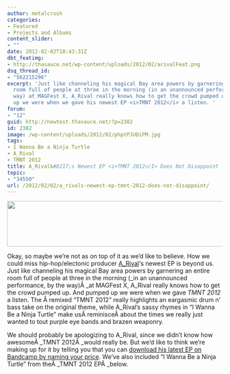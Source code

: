 ```yaml
---
author: metalcrush
categories:
- Featured
- Projects and Albums
content_slider:
- ""
date: 2012-02-02T18:43:31Z
dbt_featimg:
- http://thasauce.net/wp-content/uploads/2012/02/arivalFeat.png
dsq_thread_id:
- "562215296"
excerpt: 'Just like channeling his magical Bay area powers by garnering an entire
  room full of people at three in the morning (in an unannounced performance, by the
  way) at MAGFest X, A_Rival really knows how to get the crowd pumped up. And pumped
  up we were when we gave his newest EP <i>TMNT 2012</i> a listen. '
forum:
- "12"
guid: http://newtest.thasauce.net/?p=2382
id: 2382
image: /wp-content/uploads/2012/02/phptPJUDiPM.jpg
tags:
- I Wanna Be a Ninja Turtle
- A_Rival
- TMNT 2012
title: A_Rival&#8217;s Newest EP <i>TMNT 2012</I> Does Not Disappoint
topic:
- "34550"
url: /2012/02/02/a_rivals-newest-ep-tmnt-2012-does-not-disappoint/
---
```


<center>
  <a href="http://thasauce.net/wp-content/uploads/2012/02/arival_banner.png"><img class="aligncenter size-full wp-image-2385" title="arival_banner" src="http://thasauce.net/wp-content/uploads/2012/02/arival_banner.png" alt="" width="575" height="106" srcset="http://thasauce.net/wp-content/uploads/2012/02/arival_banner.png 575w, http://thasauce.net/wp-content/uploads/2012/02/arival_banner-300x55.png 300w, http://thasauce.net/wp-content/uploads/2012/02/arival_banner-75x13.png 75w" sizes="(max-width: 575px) 100vw, 575px" /><br /> </a>
</center>

Okay, so maybe we&#8217;re not as on top of it as we&#8217;d like to believe. How we could miss hip-hop/electonic producer [A_Rival](http://blog.planetskill.com/)&#8216;s newest EP is beyond us. Just like channeling his magical Bay area powers by garnering an entire room full of people at three in the morning (_in an unannounced performance, by the way)Â _at MAGFest X, A_Rival really knows how to get the crowd pumped up. And pumped up we were when we gave _TMNT 2012_ a listen. The Â remixed &#8220;TMNT 2012&#8221; really highlights an eargasmic drum n&#8217; bass take on the original theme, while A_Rival&#8217;s sassy rhymes in &#8220;I Wanna Be a Ninja Turtle&#8221; make usÂ reminisceÂ about the times we really just wanted to tout purple eye bands and brazen weaponry.

We should probably be apologizing to A_Rival, since we didn&#8217;t know how awesomeÂ _TMNT 2012Â _would really be. But we&#8217;d like to think we&#8217;re making up for it by telling you that you can [download his latest EP on Bandcamp by naming your price](http://rivalrivalrival.bandcamp.com/album/tmnt-2012-ep). We&#8217;ve also included &#8220;I Wanna Be a Ninja Turtle&#8221; from theÂ _TMNT 2012 EPÂ _below.

&nbsp;

<center>
</center>&nbsp;